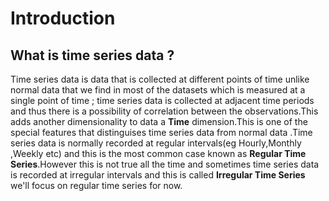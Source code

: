 # Introduction

## What is time series data ?
   Time series data is data that is collected at different points of time unlike normal data that we find in most of the datasets which is measured at a single point of time ; time series data is collected at adjacent time periods and thus there is a possibility of correlation between the observations.This adds another dimensionality to data a <b>Time</b> dimension.This is one of the special features that distinguises time series data from normal data .Time series data is normally recorded at regular intervals(eg Hourly,Monthly ,Weekly etc) and this is the most common case known as  <b>Regular Time Series</b>.However this is not true all the time and sometimes time series data is recorded at irregular intervals and this is called <b>Irregular Time Series</b> we'll focus on regular time series for now.
   
